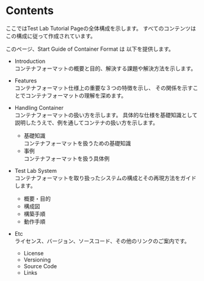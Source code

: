 # Contents
ここではTest Lab Tutorial Pageの全体構成を示します。
すべてのコンテンツはこの構成に従って作成されています。

このページ、Start Guide of Container Format は 以下を提供します。

  - Introduction  
    コンテナフォーマットの概要と目的、解決する課題や解決方法を示します。

  - Features  
    コンテナフォーマット仕様上の重要な３つの特徴を示し、
    その関係を示すことでコンテナフォーマットの理解を深めます。

  - Handling Container  
    コンテナフォーマットの扱い方を示します。
    具体的な仕様を基礎知識として説明したうえで、例を通してコンテナの扱い方を示します。
    - 基礎知識  
    コンテナフォーマットを扱うための基礎知識
    - 事例  
    コンテナフォーマットを扱う具体例

  - Test Lab System  
    コンテナフォーマットを取り扱ったシステムの構成とその再現方法をガイドします。
    - 概要・目的
    - 構成図
    - 構築手順
    - 動作手順
  - Etc  
    ライセンス、バージョン、ソースコード、その他のリンクのご案内です。
    - License
    - Versioning
    - Source Code
    - Links